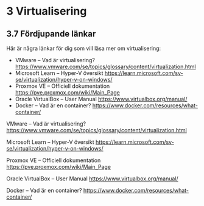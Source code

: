 # 3 Virtualisering

## 3.7 Fördjupande länkar

Här är några länkar för dig som vill läsa mer om virtualisering:

- VMware – Vad är virtualisering? https://www.vmware.com/se/topics/glossary/content/virtualization.html
- Microsoft Learn – Hyper-V översikt https://learn.microsoft.com/sv-se/virtualization/hyper-v-on-windows/
- Proxmox VE – Officiell dokumentation https://pve.proxmox.com/wiki/Main_Page
- Oracle VirtualBox – User Manual https://www.virtualbox.org/manual/
- Docker – Vad är en container? https://www.docker.com/resources/what-container/

VMware – Vad är virtualisering?
 https://www.vmware.com/se/topics/glossary/content/virtualization.html

Microsoft Learn – Hyper-V översikt
 https://learn.microsoft.com/sv-se/virtualization/hyper-v-on-windows/

Proxmox VE – Officiell dokumentation
 https://pve.proxmox.com/wiki/Main_Page

Oracle VirtualBox – User Manual
 https://www.virtualbox.org/manual/

Docker – Vad är en container?
 https://www.docker.com/resources/what-container/


